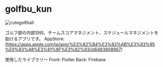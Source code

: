 # golfbu_kun

![cutegolfball](https://github.com/Rowdife/golfbu_kun/assets/76625609/2b0c23e4-6879-4a70-b8b2-aca3f8723d6c)

ゴルフ部の内部SNS、チームスコアマネジメント、スケジュールマネジメントを助けるアプリです。
AppStore: (https://apps.apple.com/jp/app/%E3%82%B4%E3%83%AB%E3%83%95%E9%83%A8%E3%81%8F%E3%82%93/id6483808967)


使用したライブラリー
Front: Flutter
Back: Firebase

